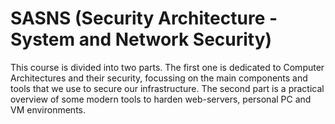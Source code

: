 # SASNS (Security Architecture - System and Network Security)

This course is divided into two parts. The first one is dedicated to Computer Architectures and their security, focussing on the main components and tools that we use to secure our infrastructure. The second part is a practical overview of some modern tools to harden web-servers, personal PC and VM environments.
